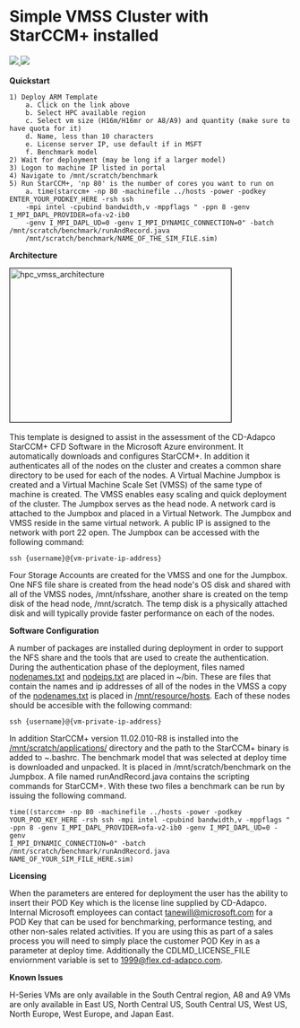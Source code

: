 # Simple VMSS Cluster with StarCCM+ installed

<a href="https://portal.azure.com/#create/Microsoft.Template/uri/https%3A%2F%2Fraw.githubusercontent.com%2Ftanewill%2F5clickTemplates%2Fmaster%2FRawStarCCMCluster%2Fazuredeploy_existingvnet.json" target="_blank">
    <img src="http://azuredeploy.net/deploybutton.png" />
</a>
<a href="http://armviz.io/#/?load=https%3A%2F%2Fraw.githubusercontent.com%2Ftanewill%2F5clickTemplates%2Fmaster%2FRawStarCCMCluster%2Fazuredeploy.json" target="_blank">
<img src="http://armviz.io/visualizebutton.png"/>
</a>
<br></br>
<b>Quickstart</b>

	1) Deploy ARM Template
		a. Click on the link above
		b. Select HPC available region
		c. Select vm size (H16m/H16mr or A8/A9) and quantity (make sure to have quota for it)
		d. Name, less than 10 characters
		e. License server IP, use default if in MSFT
		f. Benchmark model
	2) Wait for deployment (may be long if a larger model)
	3) Logon to machine IP listed in portal
	4) Navigate to /mnt/scratch/benchmark
	5) Run StarCCM+, 'np 80' is the number of cores you want to run on
		a. time(starccm+ -np 80 -machinefile ../hosts -power -podkey ENTER_YOUR_PODKEY_HERE -rsh ssh
		-mpi intel -cpubind bandwidth,v -mppflags " -ppn 8 -genv I_MPI_DAPL_PROVIDER=ofa-v2-ib0
		-genv I_MPI_DAPL_UD=0 -genv I_MPI_DYNAMIC_CONNECTION=0" -batch /mnt/scratch/benchmark/runAndRecord.java 
		/mnt/scratch/benchmark/NAME_OF_THE_SIM_FILE.sim)


<b>Architecture</b>

<img src="https://github.com/tanewill/5clickTemplates/blob/master/images/hpc_vmss_architecture.png"  align="middle" width="395" height="274"  alt="hpc_vmss_architecture" border="1"/> <br></br>
This template is designed to assist in the assessment of the CD-Adapco StarCCM+ CFD Software in the Microsoft Azure environment. It automatically downloads and configures StarCCM+. In addition it authenticates all of the nodes on the cluster and creates a common share directory to be used for each of the nodes. A Virtual Machine Jumpbox is created and a Virtual Machine Scale Set (VMSS) of the same type of machine is created. The VMSS enables easy scaling and quick deployment of the cluster. The Jumpbox serves as the head node. A network card is attached to the Jumpbox and placed in a Virtual Network. The Jumpbox and VMSS reside in the same virtual network. A public IP is assigned to the network with port 22 open. The Jumpbox can be accessed with the following command:

<code>ssh {username}@{vm-private-ip-address}</code>

Four Storage Accounts are created for the VMSS and one for the Jumpbox. One NFS file share is created from the head node's OS disk and shared with all of the VMSS nodes, /mnt/nfsshare, another share is created on the temp disk of the head node, /mnt/scratch. The temp disk is a physically attached disk and will typically provide faster performance on each of the nodes.


<b>Software Configuration</b>

A number of packages are installed during deployment in order to support the NFS share and the tools that are used to create the authentication. During the authentication phase of the deployment, files named <u>nodenames.txt</u> and <u>nodeips.txt</u> are placed in ~/bin. These are files that contain the names and ip addresses of all of the nodes in the VMSS a copy of the <u>nodenames.txt</u> is placed in <u>/mnt/resource/hosts</u>. Each of these nodes should be accesible with the following command:

<code>ssh {username}@{vm-private-ip-address}</code>

In addition StarCCM+ version 11.02.010-R8 is installed into the <u>/mnt/scratch/applications/</u> directory and the path to the StarCCM+ binary is added to ~.bashrc. The benchmark model that was selected at deploy time is downloaded and unpacked. It is placed in /mnt/scratch/benchmark on the Jumpbox. A file named runAndRecord.java contains the scripting commands for StarCCM+. With these two files a benchmark can be run by issuing the following command.

<code>time((starccm+ -np 80 -machinefile ../hosts -power -podkey YOUR_POD_KEY_HERE -rsh ssh -mpi intel -cpubind bandwidth,v -mppflags " -ppn 8 -genv I_MPI_DAPL_PROVIDER=ofa-v2-ib0 -genv I_MPI_DAPL_UD=0 -genv I_MPI_DYNAMIC_CONNECTION=0" -batch /mnt/scratch/benchmark/runAndRecord.java NAME_OF_YOUR_SIM_FILE_HERE.sim)</code>

<b>Licensing</b>

When the parameters are entered for deployment the user has the ability to insert their POD Key which is the license line supplied by CD-Adapco. Internal Microsoft employees can contact <a>tanewill@microsoft.com</a> for a POD Key that can be used for benchmarking, performance testing, and other non-sales related activities. If you are using this as part of a sales process you will need to simply place the customer POD Key in as a parameter at deploy time. Additionally the CDLMD_LICENSE_FILE enviornment variable is set to 1999@flex.cd-adapco.com.

<b>Known Issues</b>

H-Series VMs are only available in the South Central region, A8 and A9 VMs are only available in East US, North Central US, South Central US, West US, North Europe, West Europe, and Japan East.
